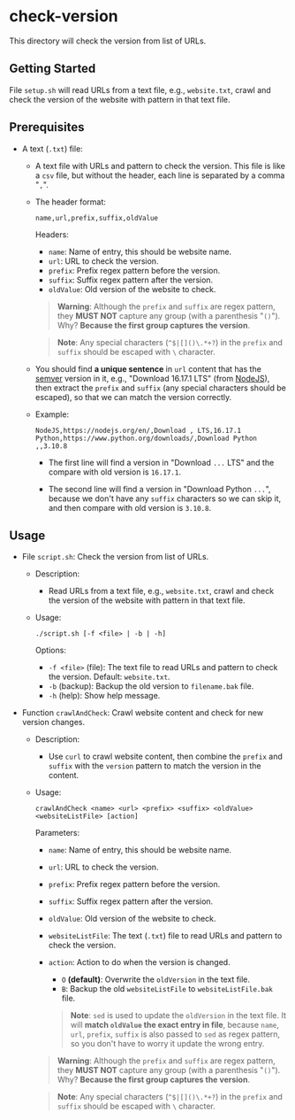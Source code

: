 # check-version

This directory will check the version from list of URLs.

## Getting Started

File `setup.sh` will read URLs from a text file, e.g., `website.txt`, crawl and check
the version of the website with pattern in that text file.

## Prerequisites

- A text (`.txt`) file:

  - A text file with URLs and pattern to check the version. This file is like a
    `csv` file, but without the header, each line is separated by a comma "`,`".

  - The header format:

    ```
    name,url,prefix,suffix,oldValue
    ```

    Headers:

    - `name`: Name of entry, this should be website name.
    - `url`: URL to check the version.
    - `prefix`: Prefix regex pattern before the version.
    - `suffix`: Suffix regex pattern after the version.
    - `oldValue`: Old version of the website to check.

    > **Warning**: Although the `prefix` and `suffix` are regex pattern, they
    > **MUST NOT** capture any group (with a parenthesis "`()`"). Why? **Because
    > the first group captures the version**.

    > **Note**: Any special characters (`^$|[]()\.*+?`) in the `prefix` and `suffix`
    > should be escaped with `\` character.

  - You should find **a unique sentence** in `url` content that has the
    [semver](https://semver.org/) version in it, e.g., "Download 16.17.1 LTS"
    (from [NodeJS](https://nodejs.org/en/)), then extract the `prefix` and
    `suffix` (any special characters should be escaped), so that we can match
    the version correctly.

  - Example:

    ```
    NodeJS,https://nodejs.org/en/,Download , LTS,16.17.1
    Python,https://www.python.org/downloads/,Download Python ,,3.10.8
    ```

    - The first line will find a version in "Download `...` LTS" and the
      compare with old version is `16.17.1`.

    - The second line will find a version in "Download Python `...`", because we
      don't have any `suffix` characters so we can skip it, and then compare with
      old version is `3.10.8`.

## Usage

- File `script.sh`: Check the version from list of URLs.

  - Description:

    - Read URLs from a text file, e.g., `website.txt`, crawl and check the version
      of the website with pattern in that text file.

  - Usage:

    ```
    ./script.sh [-f <file> | -b | -h]
    ```

    Options:

    - `-f <file>` (file): The text file to read URLs and pattern to check the
      version. Default: `website.txt`.
    - `-b` (backup): Backup the old version to `filename.bak` file.
    - `-h` (help): Show help message.

- Function `crawlAndCheck`: Crawl website content and check for new version changes.

  - Description:

    - Use `curl` to crawl website content, then combine the `prefix` and
      `suffix` with the `version` pattern to match the version in the content.

  - Usage:

    ```
    crawlAndCheck <name> <url> <prefix> <suffix> <oldValue> <websiteListFile> [action]
    ```

    Parameters:

    - `name`: Name of entry, this should be website name.
    - `url`: URL to check the version.
    - `prefix`: Prefix regex pattern before the version.
    - `suffix`: Suffix regex pattern after the version.
    - `oldValue`: Old version of the website to check.
    - `websiteListFile`: The text (`.txt`) file to read URLs and pattern to
      check the version.
    - `action`: Action to do when the version is changed.

      - `O` **(default)**: Overwrite the `oldVersion` in the text file.
      - `B`: Backup the old `websiteListFile` to `websiteListFile.bak` file.

      > **Note**: `sed` is used to update the `oldVersion` in the text file.
      > It will **match `oldValue` the exact entry in file**, because `name`,
      > `url`, `prefix`, `suffix` is also passed to `sed` as regex pattern, so
      > you don't have to worry it update the wrong entry.

    > **Warning**: Although the `prefix` and `suffix` are regex pattern, they
    > **MUST NOT** capture any group (with a parenthesis "`()`"). Why? **Because
    > the first group captures the version**.

    > **Note**: Any special characters (`^$|[]()\.*+?`) in the `prefix` and `suffix`
    > should be escaped with `\` character.

